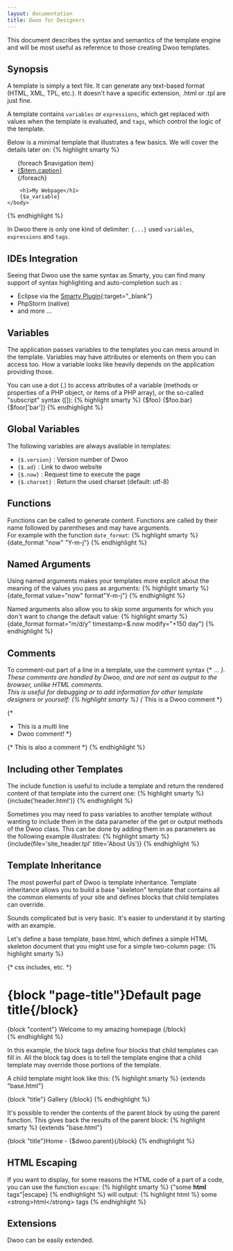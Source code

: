 ```yaml
---
layout: documentation
title: Dwoo for Designers
---
```


This document describes the syntax and semantics of the template engine and will be most useful as reference to those creating Dwoo templates.

## Synopsis
A template is simply a text file. It can generate any text-based format (HTML, XML, TPL, etc.). It doesn't have a specific extension, .html or .tpl are just fine.

A template contains `variables` or `expressions`, which get replaced with values when the template is evaluated, and `tags`, which control the logic of the template.

Below is a minimal template that illustrates a few basics. We will cover the details later on:
{% highlight smarty %}
<!DOCTYPE html>
<html>
    <head>
        <title>My Webpage</title>
    </head>
    <body>
        <ul id="navigation">
        {foreach $navigation item}
            <li><a href="{$item.href}">{$item.caption}</a></li>
        {/foreach}
        </ul>

        <h1>My Webpage</h1>
        {$a_variable}
    </body>
</html>
{% endhighlight %}

In Dwoo there is only one kind of delimiter: `{...}` used `variables`, `expressions` and `tags`.

## IDEs Integration
Seeing that Dwoo use the same syntax as Smarty, you can find many support of syntax highlighting and auto-completion such as :
* Eclipse via the [Smarty Plugin](https://code.google.com/p/smartypdt/){:target="_blank"}
* PhpStorm (native)
* and more ...

## Variables
The application passes variables to the templates you can mess around in the template. Variables may have attributes or elements on them you can access too. How a variable looks like heavily depends on the application providing those.

You can use a dot (.) to access attributes of a variable (methods or properties of a PHP object, or items of a PHP array), or the so-called "subscript" syntax ([]):
{% highlight smarty %}
{$foo}
{$foo.bar}
{$foor['bar']}
{% endhighlight %}

## Global Variables
The following variables are always available in templates:
* `{$.version}` : Version number of Dwoo
* `{$.ad}` : Link to dwoo website
* `{$.now}` : Request time to execute the page
* `{$.charset}` : Return the used charset (default: utf-8)

## Functions
Functions can be called to generate content. Functions are called by their name followed by parentheses and may have arguments.  
For example with the function `date_format`:
{% highlight smarty %}
{date_format "now" "Y-m-j"}
{% endhighlight %}

## Named Arguments
Using named arguments makes your templates more explicit about the meaning of the values you pass as arguments:
{% highlight smarty %}
{date_format value="now" format"Y-m-j"}
{% endhighlight %}

Named arguments also allow you to skip some arguments for which you don't want to change the default value:
{% highlight smarty %}
{date_format format="m/d/y" timestamp=$.now modify="+150 day"}
{% endhighlight %}

## Comments
To comment-out part of a line in a template, use the comment syntax {* ... *}.  
These comments are handled by Dwoo, and are not sent as output to the browser, unlike HTML comments.  
This is useful for debugging or to add information for other template designers or yourself:
{% highlight smarty %}
{* This is a Dwoo comment *}
 
{*
 * This is a multi line
 * Dwoo comment!
 *}
 
{*
  This is also a comment
*}
{% endhighlight %}

## Including other Templates
The include function is useful to include a template and return the rendered content of that template into the current one:
{% highlight smarty %}
{include('header.html')}
{% endhighlight %}

Sometimes you may need to pass variables to another template without wanting to include them in the data parameter of the get or output methods of the Dwoo class. This can be done by adding them in as parameters as the following example illustrates:
{% highlight smarty %}
{include(file='site_header.tpl' title='About Us')}
{% endhighlight %}

## Template Inheritance
The most powerful part of Dwoo is template inheritance. Template inheritance allows you to build a base "skeleton" template that contains all the common elements of your site and defines blocks that child templates can override.

Sounds complicated but is very basic. It's easier to understand it by starting with an example.

Let's define a base template, base.html, which defines a simple HTML skeleton document that you might use for a simple two-column page:
{% highlight smarty %}
<!DOCTYPE html>
<html>
  <head>
    <title>{block "title"}My site name{/block}</title>
    {* css includes, etc. *}
  </head>
  <body>
    <h1>{block "page-title"}Default page title{/block}</h1>
    <div id="content">
      {block "content"}
        Welcome to my amazing homepage
      {/block}
    </div>
  </body>
</html>
{% endhighlight %}

In this example, the block tags define four blocks that child templates can fill in. All the block tag does is to tell the template engine that a child template may override those portions of the template.

A child template might look like this:
{% highlight smarty %}
{extends "base.html"}
 
{block "title"}
Gallery
{/block}
{% endhighlight %}

It's possible to render the contents of the parent block by using the parent function. This gives back the results of the parent block:
{% highlight smarty %}
{extends "base.html"}
 
{block "title"}Home - {$dwoo.parent}{/block}
{% endhighlight %}

## HTML Escaping
If you want to display, for some reasons the HTML code of a part of a code, you can use the function `escape`:
{% highlight smarty %}
{"some <strong>html</strong> tags"|escape}
{% endhighlight %}
will output: 
{% highlight html %}
some &lt;strong&gt;html&lt;/strong&gt; tags
{% endhighlight %}

## Extensions
Dwoo can be easily extended.